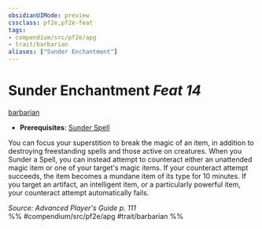```yaml
---
obsidianUIMode: preview
cssclass: pf2e,pf2e-feat
tags:
- compendium/src/pf2e/apg
- trait/barbarian
aliases: ["Sunder Enchantment"]
---
```

# Sunder Enchantment  *Feat 14*  
[barbarian](../../rules/traits/barbarian.md)  

- **Prerequisites**: [Sunder Spell](sunder-spell-apg.md)

You can focus your superstition to break the magic of an item, in addition to destroying freestanding spells and those active on creatures. When you Sunder a Spell, you can instead attempt to counteract either an unattended magic item or one of your target's magic items. If your counteract attempt succeeds, the item becomes a mundane item of its type for 10 minutes. If you target an artifact, an intelligent item, or a particularly powerful item, your counteract attempt automatically fails.

*Source: Advanced Player's Guide p. 111*  
%% #compendium/src/pf2e/apg #trait/barbarian %%